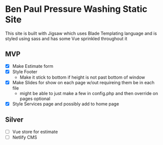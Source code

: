 # Ben Paul Pressure Washing Static Site

This site is built with Jigsaw which uses Blade Templating language and is styled using sass and has some Vue sprinkled throughout it

## MVP
  - [x] Make Estimate form
  - [x] Style Footer
      - Make it stick to bottom if height is not past bottom of window
  - [x] Make Slides for show on each page w/out requireing them be in each file
    * might be able to just make a few in config.php and then override on pages optional
  - [x] Style Services page and possibly add to home page

## Silver
  - [ ] Vue store for estimate
  - [ ] Netlify CMS
